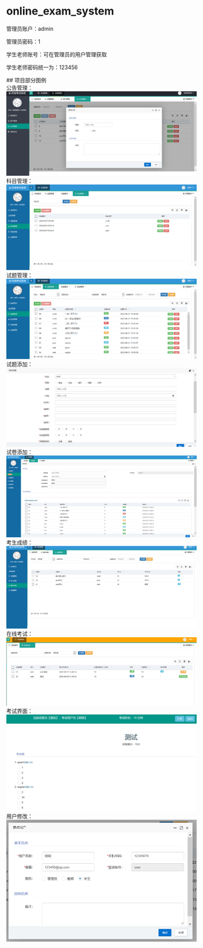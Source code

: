 # online_exam_system
<p>管理员账户：admin</p>
<p>管理员密码：1</p>
<p>学生老师账号：可在管理员的用户管理获取</p>
<p>学生老师密码统一为：123456</p>
## 项目部分图例</br>
公告管理：  
<img src="https://github.com/Integration-of-2020/online_exam_system/blob/master/screenshots/2公告管理.png"/>
科目管理：  
<img src="https://github.com/Integration-of-2020/online_exam_system/blob/master/screenshots/3科目管理.png"/>
试题管理：  
<img src="https://github.com/Integration-of-2020/online_exam_system/blob/master/screenshots/4试题管理.png"/>
试题添加：  
<img src="https://github.com/Integration-of-2020/online_exam_system/blob/master/screenshots/5试题添加.png"/>
试卷添加：  
<img src="https://github.com/Integration-of-2020/online_exam_system/blob/master/screenshots/6试卷添加.png"/>
考生成绩：  
<img src="https://github.com/Integration-of-2020/online_exam_system/blob/master/screenshots/7成绩.png"/>
在线考试：  
<img src="https://github.com/Integration-of-2020/online_exam_system/blob/master/screenshots/8考试.png"/>
考试界面：  
<img src="https://github.com/Integration-of-2020/online_exam_system/blob/master/screenshots/9考试1.png"/>
用户修改：  
<img src="https://github.com/Integration-of-2020/online_exam_system/blob/master/screenshots/10修改用户.png"/>
